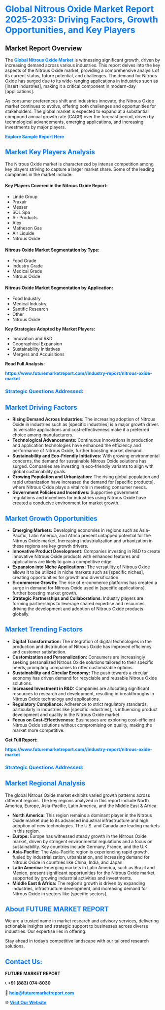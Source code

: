 <h1 style="color: #007BFF;">Global Nitrous Oxide Market Report 2025-2033: Driving Factors, Growth Opportunities, and Key Players</h1>

<section id="overview">
<h2>Market Report Overview</h2>
<p>The <a href="https://www.futuremarketreport.com//industry-report/nitrous-oxide-market" style="color: #007BFF; text-decoration: none;"><strong>Global Nitrous Oxide Market</strong></a> is witnessing significant growth, driven by increasing demand across various industries. This report delves into the key aspects of the Nitrous Oxide market, providing a comprehensive analysis of its current status, future potential, and challenges. The demand for Nitrous Oxide has surged due to its wide-ranging applications in industries such as [insert industries], making it a critical component in modern-day [applications].</p>
<p>As consumer preferences shift and industries innovate, the Nitrous Oxide market continues to evolve, offering both challenges and opportunities for stakeholders. The global market is expected to expand at a substantial compound annual growth rate (CAGR) over the forecast period, driven by technological advancements, emerging applications, and increasing investments by major players.</p>
</section>

<section id="overview">
<p><a href="https://www.futuremarketreport.com//request-sample/reportId=88534" style="color: #007BFF; text-decoration: none;"><strong>Explore Sample Report Here</strong></a></p>
</section>

<section id="key-players">
<h2 style="color: #007BFF;">Market Key Players Analysis</h2>
<p>The Nitrous Oxide market is characterized by intense competition among key players striving to capture a larger market share. Some of the leading companies in the market include:</p>
<h4>Key Players Covered in the Nitrous Oxide Report:</h4>
<ul><li>Linde Group</li><li>Praxair</li><li>Messer</li><li>SOL Spa</li><li>Air Products</li><li>Alex</li><li>Matheson Gas</li><li>Air Liquide</li><li>Nitrous Oxide</li></ul>
<h4>Nitrous Oxide Market Segmentation by Type:</h4>
<ul><li>Food Grade</li><li>Industry Grade</li><li>Medical Grade</li><li>Nitrous Oxide</li></ul>

<h4>Nitrous Oxide Market Segmentation by Application:</h4>
<ul><li>Food Industry</li><li>Medical Industry</li><li>Santific Research</li><li>Other</li><li>Nitrous Oxide</li></ul>
<p><strong>Key Strategies Adopted by Market Players:</strong></p>
<ul>
<li>Innovation and R&D</li>
<li>Geographical Expansion</li>
<li>Sustainability Initiatives</li>
<li>Mergers and Acquisitions</li>
</ul>
</section>

<section>
<p><strong>Read Full Analysis: </strong></p><a href="https://www.futuremarketreport.com//industry-report/nitrous-oxide-market" style="color: #007BFF; text-decoration: none;"><strong>https://www.futuremarketreport.com//industry-report/nitrous-oxide-market</strong></a>
<h3 style="color: #007BFF;">Strategic Questions Addressed:</h3>
</section>

<section id="driving-factors">
<h2 style="color: #007BFF;">Market Driving Factors</h2>
<ul>
<li><strong>Rising Demand Across Industries:</strong> The increasing adoption of Nitrous Oxide in industries such as [specific industries] is a major growth driver. Its versatile applications and cost-effectiveness make it a preferred choice among manufacturers.</li>
<li><strong>Technological Advancements:</strong> Continuous innovations in production and application technologies have enhanced the efficiency and performance of Nitrous Oxide, further boosting market demand.</li>
<li><strong>Sustainability and Eco-Friendly Initiatives:</strong> With growing environmental concerns, the demand for sustainable Nitrous Oxide solutions has surged. Companies are investing in eco-friendly variants to align with global sustainability goals.</li>
<li><strong>Growing Population and Urbanization:</strong> The rising global population and rapid urbanization have increased the demand for [specific products], where Nitrous Oxide plays a vital role in meeting consumer needs.</li>
<li><strong>Government Policies and Incentives:</strong> Supportive government regulations and incentives for industries using Nitrous Oxide have created a conducive environment for market growth.</li>
</ul>
</section>

<section id="growth-opportunities">
<h2 style="color: #007BFF;">Market Growth Opportunities</h2>
<ul>
<li><strong>Emerging Markets:</strong> Developing economies in regions such as Asia-Pacific, Latin America, and Africa present untapped potential for the Nitrous Oxide market. Increasing industrialization and urbanization in these regions are key growth drivers.</li>
<li><strong>Innovative Product Development:</strong> Companies investing in R&D to create innovative Nitrous Oxide products with enhanced features and applications are likely to gain a competitive edge.</li>
<li><strong>Expansion into Niche Applications:</strong> The versatility of Nitrous Oxide allows it to be utilized in niche markets such as [specific niches], creating opportunities for growth and diversification.</li>
<li><strong>E-commerce Growth:</strong> The rise of e-commerce platforms has created a surge in demand for Nitrous Oxide used in [specific applications], further boosting market growth.</li>
<li><strong>Strategic Partnerships and Collaborations:</strong> Industry players are forming partnerships to leverage shared expertise and resources, driving the development and adoption of Nitrous Oxide products globally.</li>
</ul>
</section>

<section id="trending-factors">
<h2 style="color: #007BFF;">Market Trending Factors</h2>
<ul>
<li><strong>Digital Transformation:</strong> The integration of digital technologies in the production and distribution of Nitrous Oxide has improved efficiency and customer satisfaction.</li>
<li><strong>Customization and Personalization:</strong> Consumers are increasingly seeking personalized Nitrous Oxide solutions tailored to their specific needs, prompting companies to offer customizable options.</li>
<li><strong>Sustainability and Circular Economy:</strong> The push towards a circular economy has driven demand for recyclable and reusable Nitrous Oxide solutions.</li>
<li><strong>Increased Investment in R&D:</strong> Companies are allocating significant resources to research and development, resulting in breakthroughs in Nitrous Oxide technology and applications.</li>
<li><strong>Regulatory Compliance:</strong> Adherence to strict regulatory standards, particularly in industries like [specific industries], is influencing product development and quality in the Nitrous Oxide market.</li>
<li><strong>Focus on Cost-Effectiveness:</strong> Businesses are exploring cost-efficient Nitrous Oxide solutions without compromising on quality, making the market more competitive.</li>
</ul>
</section>

<section>
<p><strong>Get Full Report: </strong></p><a href="https://www.futuremarketreport.com//industry-report/nitrous-oxide-market" style="color: #007BFF; text-decoration: none;"><strong>https://www.futuremarketreport.com//industry-report/nitrous-oxide-market</strong></a>
<h3 style="color: #007BFF;">Strategic Questions Addressed:</h3>
</section>


<section id="regional-analysis">
<h2 style="color: #007BFF;">Market Regional Analysis</h2>
<p>The global Nitrous Oxide market exhibits varied growth patterns across different regions. The key regions analyzed in this report include North America, Europe, Asia-Pacific, Latin America, and the Middle East & Africa:</p>
<ul>
<li><strong>North America:</strong> This region remains a dominant player in the Nitrous Oxide market due to its advanced industrial infrastructure and high adoption of new technologies. The U.S. and Canada are leading markets in this region.</li>
<li><strong>Europe:</strong> Europe has witnessed steady growth in the Nitrous Oxide market, driven by stringent environmental regulations and a focus on sustainability. Key countries include Germany, France, and the U.K.</li>
<li><strong>Asia-Pacific:</strong> The Asia-Pacific region is experiencing rapid growth, fueled by industrialization, urbanization, and increasing demand for Nitrous Oxide in countries like China, India, and Japan.</li>
<li><strong>Latin America:</strong> Emerging markets in Latin America, such as Brazil and Mexico, present significant opportunities for the Nitrous Oxide market, supported by growing industrial activities and investments.</li>
<li><strong>Middle East & Africa:</strong> The region’s growth is driven by expanding industries, infrastructure development, and increasing demand for Nitrous Oxide in sectors like [specific sectors].</li>
</ul>
</section>

<footer>
<h2 style="color: #007BFF;">About FUTURE MARKET REPORT</h2>
<p>We are a trusted name in market research and advisory services, delivering actionable insights and strategic support to businesses across diverse industries. Our expertise lies in offering:</p>

<p>Stay ahead in today’s competitive landscape with our tailored research solutions.</p>

<h2 style="color: #007BFF;">Contact Us:</h2>
<p><strong>FUTURE MARKET REPORT</strong></p>
<p>📞 <strong>+91 (883) 074-8030</strong></p>
<p>📧 <strong><a href="mailto:help@futuremarketreport.com" style="color: #007BFF;">help@futuremarketreport.com</a></strong></p>
<p>🌐 <strong><a href="https://www.futuremarketreport.com/" style="color: #007BFF;">Visit Our Website</a></strong></p>
</footer>